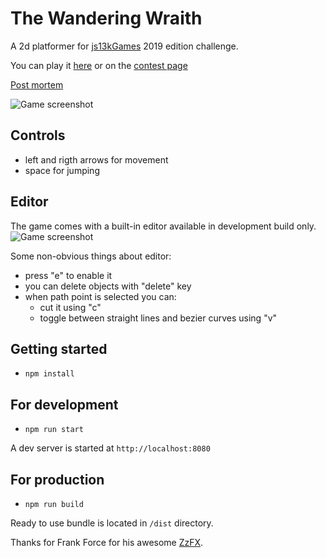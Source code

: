 # The Wandering Wraith

A 2d platformer for [js13kGames](https://js13kgames.com/) 2019 edition challenge.

You can play it [here](https://tulustul.github.io/The-Wandering-Wraith/) or on the [contest page](https://js13kgames.com/entries/the-wandering-wraith)

[Post mortem](https://medium.com/@mateusz.tomczyk/a-story-of-making-a-13-kb-game-in-30-days-the-wandering-wraith-post-mortem-9847c8992f49)

![Game screenshot](/screens/screen1.png)

## Controls

- left and rigth arrows for movement
- space for jumping

## Editor

The game comes with a built-in editor available in development build only.
![Game screenshot](/screens/editor.png)

Some non-obvious things about editor:

- press "e" to enable it
- you can delete objects with "delete" key
- when path point is selected you can:
  - cut it using "c"
  - toggle between straight lines and bezier curves using "v"

## Getting started

- `npm install`

## For development

- `npm run start`

A dev server is started at `http://localhost:8080`

## For production

- `npm run build`

Ready to use bundle is located in `/dist` directory.

Thanks for Frank Force for his awesome [ZzFX](https://zzfx.3d2k.com/).
